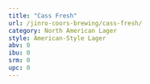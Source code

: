 ```yaml
---
title: "Cass Fresh"
url: /jinro-coors-brewing/cass-fresh/
category: North American Lager
style: American-Style Lager
abv: 0
ibu: 0
srm: 0
upc: 0
---
```


